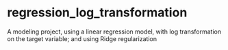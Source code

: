 # regression_log_transformation
A modeling project, using a linear regression model, with log transformation on the target variable; and using Ridge regularization

